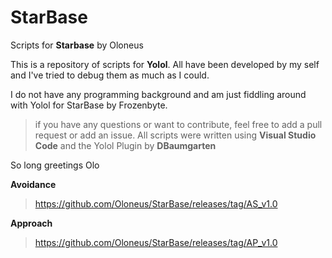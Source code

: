 # StarBase
Scripts for **Starbase** by Oloneus

This is a repository of scripts for **Yolol**. All have been developed by my self and I've tried to debug them as much as I could.

I do not have any programming background and am just fiddling around with Yolol for StarBase by Frozenbyte.

> if you have any questions or want to contribute, feel free to add a pull request or add an issue.
> All scripts were written using **Visual Studio Code** and the Yolol Plugin by **DBaumgarten**

So long
greetings
Olo


**Avoidance**
> https://github.com/Oloneus/StarBase/releases/tag/AS_v1.0

**Approach**
> https://github.com/Oloneus/StarBase/releases/tag/AP_v1.0
